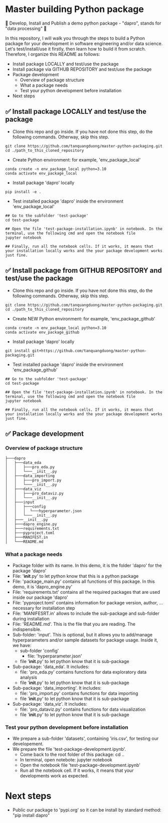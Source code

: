 # Master building Python package

🚀 Develop, Install and Publish a demo python package - "dapro", stands for "data processing" 🚀

In this repository, I will walk you through the steps to build a Python package for your development in software engineering and/or data science. Let's test/install/use it firstly, then learn how to build it from scratch. Therefore, I organize this README as follows:
- Install package LOCALLY and test/use the package
- Install package via GITHUB REPOSITORY and test/use the package
- Package development
    - Overview of package structure
    - What a package needs
    - Test your python development before installation
- Next steps

## ✅ Install package LOCALLY and test/use the package 
- Clone this repo and go inside. If you have not done this step, do the following commands. Otherway, skip this step.
```
git clone https://github.com/tanquangduong/master-python-packaging.git
cd ./path_to_this_cloned_repository
```
- Create Python environment: for example,  'env_package_local'
```
conda create -n env_package_local python=3.10
conda activate env_package_local
```
- Install package 'dapro' locally
```
pip install -e .
```

- Test installed package 'dapro' inside the environment 'env_package_local'
```
## Go to the subfolder 'test-package'
cd test-package

## Open the file 'test-package-installation.ipynb' in notebook. In the terminal, use the following cmd and open the notebook file
jupyter notebook

## Finally, run all the notebook cells. If it works, it means that your installation locally works and the your package development works just fine.
```

## ✅ Install package from GITHUB REPOSITORY and test/use the package 
- Clone this repo and go inside. If you have not done this step, do the following commands. Otherway, skip this step.
```
git clone https://github.com/tanquangduong/master-python-packaging.git
cd ./path_to_this_cloned_repository
```
- Create NEW Python environment: for example,  'env_package_github'
```
conda create -n env_package_local python=3.10
conda activate env_package_github
```
- Install package 'dapro' locally
```
git install git+https://github.com/tanquangduong/master-python-packaging.git
```

- Test installed package 'dapro' inside the environment 'env_package_github'
```
## Go to the subfolder 'test-package'
cd test-package

## Open the file 'test-package-installation.ipynb' in notebook. In the terminal, use the following cmd and open the notebook file
jupyter notebook

## Finally, run all the notebook cells. If it works, it means that your installation locally works and the your package development works just fine.
```


## ✅  Package development
### Overview of package structure

    ├───dapro
    │   ├───data_eda
    │   │   ├───pro_eda.py
    │   │   └───__init__.py
    │   ├───data_importing
    │   │   ├───pro_import.py
    │   │   └───__init__.py
    │   ├───data_viz
    │   │   ├───pro_dataviz.py
    │   │   └───__init__.py
    │   ├───input
    │   │   ├───config
    │   │   │  └───hyperparameter.json
    │   │   └───__init__.py
    │   ├───__init__.py
    │   ├───dapro_engine.py
    │   ├───requirements.txt
    │   ├───pyproject.toml
    │   ├───MANIFEST.in
    │   └───README.md

### What a package needs
- Package folder with its name. In this demo, it is the folder 'dapro' for the package 'dapro'
- File: '__init__.py' to let python know that this is a python package
- File: 'package_main.py' contains all functions of this package. In this demo, it is 'dapro_engine.py'
- File: 'requirements.txt' contains all the required packages that are used inside our package 'dapro'
- File: 'pyproject.toml' contains information for package version, author, ... necessary for installation step
- File: 'MANIFESRT.in' allows to include the sub-package and sub-folder during installation
- File: 'README.md'. This is the file that you are reading. The indispensible.
- Sub-folder: 'input'. This is optional, but it allows you to add/manage hyperparameters and/or sample datasets for package usage. Inside it, we have:  
    - sub-folder 'config'
        - file: 'hyperparameter.json'
    - file '__init__.py' to let python know that it is sub-package
- Sub-package: 'data_eda'. It includes:
    - file: 'pro_eda.py' contains functions for data exploratory data analysis
    - file '__init__.py' to let python know that it is sub-package
- Sub-package: 'data_importing'. It includes:
    - file: 'pro_import.py' contains functions for data importing
    - file '__init__.py' to let python know that it is sub-package
- Sub-package: 'data_viz'. It includes:
    - file: 'pro_dataviz.py' contains functions for data visualization
    - file '__init__.py' to let python know that it is sub-package

### Test your python development before installation
- We prepare a sub-folder 'datasets', containing 'iris.csv', for testing our developement. 
- We prepare the file 'test-package-development.ipynb'. 
    - Come back to the root folder of this package: cd ..
    - In terminal, open notebote: jupyter notebook
    - Open the notebook file 'test-package-development.ipynb'
    - Run all the notebook cell. If it works, it means that your developments work as expected.

# Next steps
- Public our package to 'pypi.org' so it can be install by standard method: "pip install dapro"